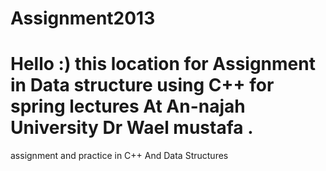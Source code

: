 Assignment2013
==============
Hello :) 
this location for Assignment in Data structure using C++ for spring lectures  At An-najah University 
Dr Wael mustafa .
==============
assignment and  practice in C++ And Data Structures 
